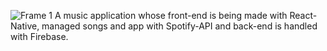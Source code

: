 ![Frame 1](https://user-images.githubusercontent.com/72650803/124391891-67770280-dd10-11eb-95c2-3e2bce1ee33f.png)
A music application whose front-end is being made with React-Native, managed songs and app with Spotify-API and back-end is handled with Firebase.
